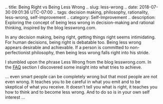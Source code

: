 .. title: Being Right vs Being Less Wrong
.. slug: less-wrong
.. date: 2018-07-30 09:01:36 UTC-07:00
.. tags: decision making, philosophy, rationality, less-wrong, self-improvement
.. category: Self-Improvement
.. description: Exploring the concept of being less wrong in decision-making and rational thinking, inspired by the blog lesswrong.com.


In any decision making, being right, getting things right seems intimidating.
For human decisions, being right is debatable too. Being less wrong appears
desirable and achievable. If a person is committed to non-perfectionist
philosophy, then being less wrong falls right into his stride.

I stumbled upon the phrase Less Wrong from the blog lesswrong.com. In the [FAQ](https://www.lesswrong.com/posts/TNHQLZK5pHbxdnz4e/references-and-resources-for-lesswrong)
section I discovered some insight into what tries to achieve.

... even smart people can be completely wrong but that most people are not even wrong.
It teaches you to be careful in what you emit and to be skeptical of what you receive.
It doesn't tell you what is right, it teaches you how to think and to become less wrong.
And to do so is in your own self interest ...